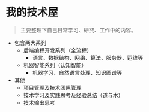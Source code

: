 # 我的技术屋  
> 主要整理下自己日常学习、研究、工作中的内容。
+ 包含两大系列
    - 后端编程开发系列（全流程）
        + 语言、数据结构、网络、算法、服务器、运维等
    - 机器智能系列（认知智能）
        + 机器学习、自然语言处理、知识图谱等
+ 其他
    - 项目管理及技术团队管理
    - 技术学习及实践思考及经验总结（道与术）
    - 技术输出思考